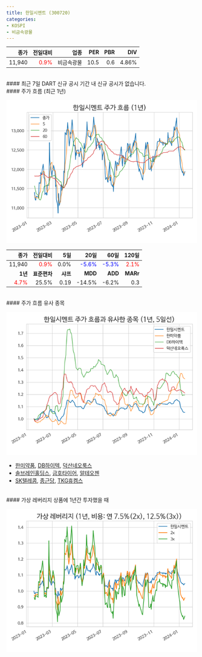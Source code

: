 ```yaml
---
title: 한일시멘트 (300720)
categories:
- KOSPI
- 비금속광물
---
```


|**종가**|**전일대비**|**업종**|**PER**|**PBR**|**DIV**|
|-------:|-----------:|-------:|------:|------:|------:|
|11,940|<span style="color: red">0.9%</span>|비금속광물|10.5|0.6|4.86%|

<!-- more -->

<br>
#### 최근 7일 DART 신규 공시
기간 내 신규 공시가 없습니다.

<br>
#### 주가 흐름 (최근 1년)

![300720](/assets/images/stock/300720.png)

|**종가**|**전일대비**|**5일**|**20일**|**60일**|**120일**|
|---:|-------:|--:|---:|---:|----:|
|11,940|<span style="color: red">0.9%</span>|0.0%|<span style="color: blue">-5.6%</span>|<span style="color: blue">-5.3%</span>|<span style="color: red">2.1%</span>|
|**1년**|**표준편차**|**샤프**|**MDD**|**ADD**|**MARr**|
|<span style="color: red">4.7%</span>|25.5%|0.19|-14.5%|-6.2%|0.3|

<br>
#### 주가 흐름 유사 종목

![300720](/assets/images/stock/300720_corr.png)

- [한미약품](/128940/), [DB하이텍](/000990/), [덕산네오룩스](/213420/)
- [솔브레인홀딩스](/036830/), [금호타이어](/073240/), [알테오젠](/196170/)
- [SK텔레콤](/017670/), [종근당](/185750/), [TKG휴켐스](/069260/)

<br>
#### 가상 레버리지 상품에 1년간 투자했을 때

![300720](/assets/images/stock/300720_2x.png)

[^corr]: 상관계수를 이용하여 분석하였습니다.